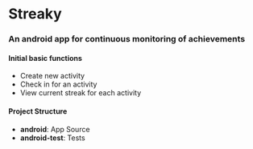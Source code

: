 # Streaky
### An android app for continuous monitoring of achievements

#### Initial basic functions
* Create new activity
* Check in for an activity
* View current streak for each activity

#### Project Structure
* **android**: App Source
* **android-test**: Tests

